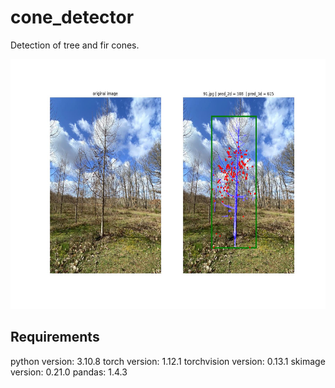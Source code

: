# cone_detector
Detection of tree and fir cones.


<img src="https://github.com/mpaques269546/cone_detector/blob/main/misc/91.jpg" width="700" height="400">

## Requirements
python version: 3.10.8
torch version: 1.12.1
torchvision version: 0.13.1
skimage version: 0.21.0
pandas: 1.4.3
